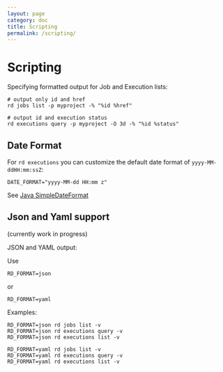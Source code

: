 ```yaml
---
layout: page
category: doc
title: Scripting
permalink: /scripting/
---
```


# Scripting

Specifying formatted output for Job and Execution lists:

	# output only id and href
	rd jobs list -p myproject -% "%id %href"

	# output id and execution status
	rd executions query -p myproject -O 3d -% "%id %status"

## Date Format

For `rd executions` you can customize the default date format of `yyyy-MM-ddHH:mm:ssZ`:

    DATE_FORMAT="yyyy-MM-dd HH:mm z"

See [Java SimpleDateFormat][1]

[1]: https://docs.oracle.com/javase/8/docs/api/java/text/SimpleDateFormat.html

## Json and Yaml support

(currently work in progress)

JSON and YAML output:

Use
	
	RD_FORMAT=json

or

	RD_FORMAT=yaml

Examples:

	RD_FORMAT=json rd jobs list -v
	RD_FORMAT=json rd executions query -v
	RD_FORMAT=json rd executions list -v
	
	RD_FORMAT=yaml rd jobs list -v
	RD_FORMAT=yaml rd executions query -v
	RD_FORMAT=yaml rd executions list -v
